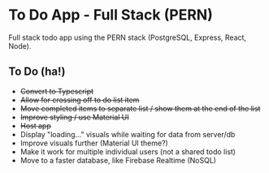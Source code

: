 # To Do App - Full Stack (PERN)

Full stack todo app using the PERN stack (PostgreSQL, Express, React, Node).

## To Do (ha!)

- ~~Convert to Typescript~~
- ~~Allow for crossing off to do list item~~
- ~~Move completed items to separate list / show them at the end of the list~~
- ~~Improve styling / use Material UI~~
- ~~Host app~~
- Display "loading..." visuals while waiting for data from server/db
- Improve visuals further (Material UI theme?)
- Make it work for multiple individual users (not a shared todo list)
- Move to a faster database, like Firebase Realtime (NoSQL)
